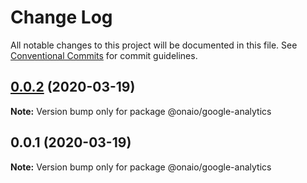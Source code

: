 # Change Log

All notable changes to this project will be documented in this file.
See [Conventional Commits](https://conventionalcommits.org) for commit guidelines.

## [0.0.2](https://github.com/onaio/js-tools/compare/@onaio/google-analytics@0.0.1...@onaio/google-analytics@0.0.2) (2020-03-19)

**Note:** Version bump only for package @onaio/google-analytics

## 0.0.1 (2020-03-19)

**Note:** Version bump only for package @onaio/google-analytics
